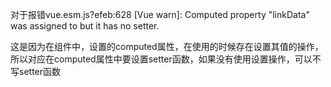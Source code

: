 对于报错vue.esm.js?efeb:628 [Vue warn]: Computed property "linkData" was assigned to but it has no setter.

这是因为在组件中，设置的computed属性，在使用的时候存在设置其值的操作，所以对应在computed属性中要设置setter函数，如果没有使用设置操作，可以不写setter函数
